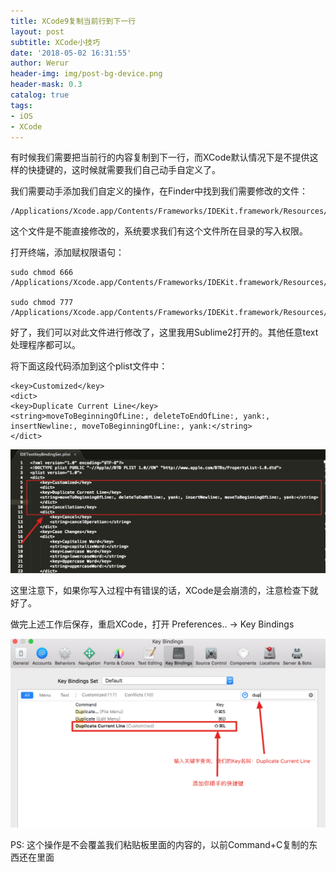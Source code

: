 ```yaml
---
title: XCode9复制当前行到下一行
layout: post
subtitle: XCode小技巧
date: '2018-05-02 16:31:55'
author: Werur
header-img: img/post-bg-device.png
header-mask: 0.3
catalog: true
tags:
- iOS
- XCode
---
```


有时候我们需要把当前行的内容复制到下一行，而XCode默认情况下是不提供这样的快捷键的，这时候就需要我们自己动手自定义了。

我们需要动手添加我们自定义的操作，在Finder中找到我们需要修改的文件：

	/Applications/Xcode.app/Contents/Frameworks/IDEKit.framework/Resources/IDETextKeyBindingSet.plist

这个文件是不能直接修改的，系统要求我们有这个文件所在目录的写入权限。

打开终端，添加赋权限语句：

	sudo chmod 666 /Applications/Xcode.app/Contents/Frameworks/IDEKit.framework/Resources/IDETextKeyBindingSet.plist
	
	sudo chmod 777 /Applications/Xcode.app/Contents/Frameworks/IDEKit.framework/Resources/

好了，我们可以对此文件进行修改了，这里我用Sublime2打开的。其他任意text处理程序都可以。

将下面这段代码添加到这个plist文件中：

	<key>Customized</key>
	<dict>
    <key>Duplicate Current Line</key>
    <string>moveToBeginningOfLine:, deleteToEndOfLine:, yank:, insertNewline:, moveToBeginningOfLine:, yank:</string>
	</dict>

![](/img/images1/9.png)

这里注意下，如果你写入过程中有错误的话，XCode是会崩溃的，注意检查下就好了。

做完上述工作后保存，重启XCode，打开 Preferences.. -> Key Bindings

![](/img/images1/10.png)

PS: 这个操作是不会覆盖我们粘贴板里面的内容的，以前Command+C复制的东西还在里面